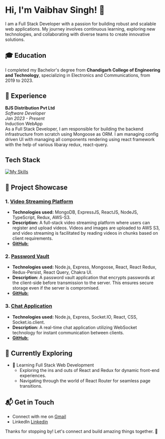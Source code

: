 # Hi, I'm Vaibhav Singh! 👋

I am a Full Stack Developer with a passion for building robust and scalable web applications. My journey involves continuous learning, exploring new technologies, and collaborating with diverse teams to create innovative solutions.

## 🎓 Education

I completed my Bachelor's degree from **Chandigarh College of Engineering and Technology**, specializing in Electronics and Communications, from 2019 to 2023.

## 💼 Experience

**BJS Distribution Pvt Ltd**  
*Software Developer*  
*Jan 2023 - Present*  
Induction WebApp  
As a Full Stack Developer, I am responsible for building the backend infrastructure from scratch using Mongoose as ORM. I am managing config driven UI with managing all components rendering using react framework with the help of various libaray redux, react-query.

## Tech Stack

[![My Skills](https://skillicons.dev/icons?i=js,html,css,ts,nodejs,express,mongodb,docker,nginx,react,redux)](https://skillicons.dev)

## 🚀 Project Showcase

### 1. [Video Streaming Platform](https://youtube-clone-1-zebi.onrender.com)
- **Technologies used:** MongoDB, ExpressJS, ReactJS, NodeJS, TypeScript, Redux, AWS-S3.
- **Description:** A full-stack video streaming platform where users can register and upload videos. Videos and images are uploaded to AWS S3, and video streaming is facilitated by reading videos in chunks based on client requirements.
- [**GitHub:**](https://github.com/vbvsingh29/youtube-clone)

### 2. [Password Vault](https://password-vault-ten.vercel.app)
- **Technologies used:** Node.js, Express, Mongoose, React, React Redux, Redux-Persist, React Query, Chakra UI.
- **Description:** A password vault application that encrypts passwords at the client-side before transmission to the server. This ensures secure storage even if the server is compromised.
- [**GitHub:**](https://github.com/vbvsingh29/password-vault)

### 3. [Chat Application](https://realtime-chat-app-bay-one.vercel.app)                 
- **Technologies used:** Node.js, Express, Socket.IO, React, CSS, Socket.io.client.
- **Description:** A real-time chat application utilizing WebSocket technology for instant communication between clients.
- [**GitHub:**](https://github.com/vbvsingh29/realtime-chat-app)

## 🌱 Currently Exploring

- 🚀 Learning Full Stack Web Development
  - Exploring the ins and outs of React and Redux for dynamic front-end experiences.
  - Navigating through the world of React Router for seamless page transitions.

## 📬 Get in Touch

- Connect with me on [Gmail](mailto:vbvsingh2905@gmail.com)
- LinkedIn [Linkedin](https://linkedin.com/in/vaibhav-singh-5298751a6)

Thanks for stopping by! Let's connect and build amazing things together. 🚀
